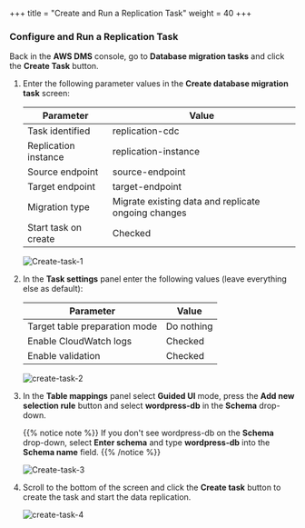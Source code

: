 +++
title = "Create and Run a Replication Task"
weight = 40
+++

### Configure and Run a Replication Task

Back in the **AWS DMS** console, go to **Database migration tasks** and click the **Create Task** button.

1. Enter the following parameter values in the **Create database migration task** screen:

    | Parameter              | Value                                               |
    | ---------------------- | --------------------------------------------------- |
    | Task identified        | replication-cdc                                     |
    | Replication instance   | replication-instance                                |
    | Source endpoint        | source-endpoint                                     |
    | Target endpoint        | target-endpoint                                     |
    | Migration type         | Migrate existing data and replicate ongoing changes |
    | Start task on create   | Checked                                             |
    
    ![Create-task-1](/db-mig/Create-task-1.png)

2. In the **Task settings** panel enter the following values (leave everything else as default):

    | Parameter              | Value                                               |
    | ---------------------- | --------------------------------------------------- |
    | Target table preparation mode          |  Do nothing          |
    | Enable CloudWatch logs | Checked                                             |
    | Enable validation      | Checked                                             |                 
    
    ![create-task-2](/db-mig/create-task-2.png)
    
3. In the **Table mappings** panel select **Guided UI** mode, press the **Add new selection rule** button and select **wordpress-db** in the **Schema** drop-down.

    {{% notice note %}}
If you don't see wordpress-db on the **Schema** drop-down, select **Enter schema** and type **wordpress-db** into the **Schema name** field.
{{% /notice %}}    

    ![Create-task-3](/db-mig/Create-task-3.png)

1. Scroll to the bottom of the screen and click the **Create task** button to create the task and start the data replication.

    ![create-task-4](/db-mig/create-task-4.png)
